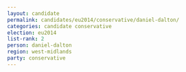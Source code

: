 ```yaml
---
layout: candidate
permalink: candidates/eu2014/conservative/daniel-dalton/
categories: candidate conservative
election: eu2014
list-rank: 2
person: daniel-dalton
region: west-midlands
party: conservative
---
```

